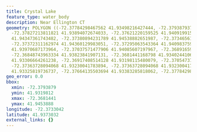 ```yaml
---
title: Crystal Lake
feature_type: water_body
description: Near Ellington CT
geometry: POLYGON ((-72.37784298467562 41.93498216427444, -72.37938793706782 41.93689762840778,
  -72.37827213811821 41.93894072674033, -72.37621220159525 41.94091991583063, -72.37586887884083
  41.94347361743482, -72.37380894231789 41.94538882651987, -72.37346561956436 41.94532498714351,
  -72.37372311162974 41.94360129983051, -72.37295063543364 41.94098375961702, -72.36986073064834
  41.93970687173964, -72.37037571477906 41.94085607197967, -72.36891659307592 41.94040916323644,
  -72.36848743963334 41.93823841907131, -72.3681441168798 41.93402441063448, -72.36848743963334
  41.93306664261238, -72.36917408514128 41.93198115480079, -72.37054737615627 41.93210886020755,
  -72.37363728094068 41.93230041783894, -72.37363728094068 41.93230041783894, -72.37466724920306
  41.93325819736737, -72.37664135503694 41.93383285818062, -72.37784298467562 41.93498216427444))
geo_error: 0.0
bbox:
  xmin: -72.3793879
  ymin: 41.9319812
  xmax: -72.3681441
  ymax: 41.9453888
longitude: -72.3733042
latitude: 41.9373032
external_links: {}
---
```

